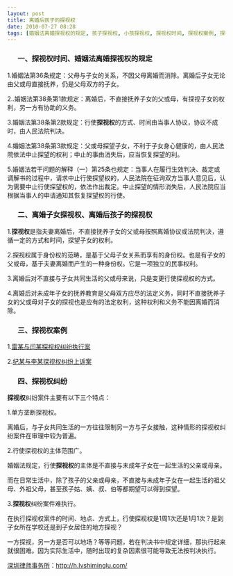 ```yaml
---
layout: post
title: 离婚后孩子的探视权
date: 2010-07-27 08:28
tags: [婚姻法离婚探视权的规定, 孩子探视权, 小孩探视权, 探视权时间, 探视权案例, 探视权的执行, 探视权纠纷, 深圳离婚律师咨询, 离婚后探视权, 离婚子女探视权]
---
```

<ol>
<h3>一、探视权时间、婚姻法离婚探视权的规定</h3>
</ol>
1.婚姻法第36条规定：父母与子女的关系，不因父母离婚而消除。离婚后子女无论由父或母直接抚养，仍是父母双方的子女。

2..婚姻法第38条第1款规定：离婚后，不直接抚养子女的父或母，有探视子女的权利，另一方有协助的义务。

3.婚姻法第38条第2款规定：行使<strong>探视权</strong>的方式、时间由当事人协议，协议不成时，由人民法院判决。

4.婚姻法第38条第3款规定：父或母探望子女，不利于子女身心健康的，由人民法院依法中止探望的权利；中止的事由消失后，应当恢复探望的利。

5.婚姻法若干问题的解释（一）第25条也规定：当事人在履行生效判决、裁定或调解书的过程中，请求中止行使探望权的，人民法院在征询双方当事人意见后，认为需要中止行使探望权的，依法作出裁定。中止探望的情形消失后，人民法院应当根据当事人的申请通知其恢复探望权的行使。
<ol>
<h3>二、离婚子女探视权、离婚后孩子的探视权</h3>
</ol>
1.<strong>探视权</strong>是指夫妻离婚后，不直接抚养子女的父或母按照离婚协议或法院判决，遵循一定的方式和时间，探望子女的权利。

2.探视权属于身份权的范畴，是基于父母子女关系而享有的身份权。也是有子女的父或母，基于夫妻离婚而产生的一种身份权。它是一项独立的民事权利。

3.离婚后对不直接与子女共同生活的父或母来说，只是变更行使探视权的方式。

4.离婚后对未成年子女的抚养教育是父母双方应尽的法定义务，同时不直接抚养子女的父或母对子女的探视也是应有的法定权利，这种权利和义务不能因离婚而消除。
<ol>
<h3>三、探视权案例</h3>
</ol>
1.<a href="http://vip.chinalawinfo.com/newlaw2002/slc/slc.asp?db=fnl&amp;gid=117681222" target="_blank">雷某与闫某探视权纠纷执行案</a>

2.<a href="http://vip.chinalawinfo.com/newlaw2002/slc/slc.asp?db=fnl&amp;gid=117680934" target="_blank">纪某与李某探视权纠纷上诉案</a>
<ol>
<h3>四、探视权纠纷</h3>
</ol>
<strong>探视权</strong>纠纷案件主要有以下三个特点：

1.单方垄断探视权。

离婚后，与子女共同生活的一方往往限制另一方与子女接触，这种情形的探视权纠纷案件在审理中较为普遍。

2.行使探视权的主体范围广。

婚姻法规定，行使<strong>探视权</strong>的主体是不直接与未成年子女在一起生活的父亲或母亲。

而在日常生活中，除了孩子的父亲或母亲，不直接与未成年子女在一起生活的祖父母、外祖父母，甚至孩子姑、姨、叔、伯等都期望可以得到探望。

3.<strong>探视权</strong>纠纷案件难执行。

在执行探视权案件的时间、地点、方式上，行使探视权是1周1次还是1月1次？是到子女所在学校还是到子女居住的地方探视？

一方探视，另一方是否可以地场？等等问题，若在判决书中规定详细，那执行起来就很困难。因为实际生活中，随时出现的复杂因素很可能导致无法按判决执行。

<a href="http://h.lvshiminglu.com/">深圳律师事务所</a>：<a href="http://h.lvshiminglu.com/">http://h.lvshiminglu.com/</a>

